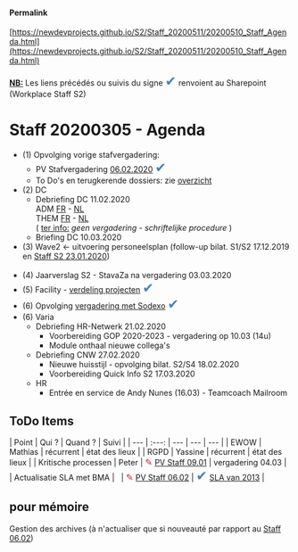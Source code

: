<link rel="stylesheet" href="https://newdevprojects.github.io/S2/S2.css">
<link rel="stylesheet" href="S2.css">

#### Permalink

[https://newdevprojects.github.io/S2/Staff_20200511/20200510_Staff_Agenda.html](https://newdevprojects.github.io/S2/Staff_20200511/20200510_Staff_Agenda.html)

<u><b>NB:</b></u> Les liens précédés ou suivis du signe <font color="steelblue" size="5px">&#10004;</font> renvoient au Sharepoint (Workplace Staff S2)  

# Staff 20200305 - Agenda

* (1) Opvolging vorige stafvergadering:
	* PV Stafvergadering [06.02.2020](http://workplaces2010.internal.economie.fgov.be/sites/support/StaffS2/Staffmeeting/20200206_Staff_PV.html) <font color="steelblue" size="5px">&#10004;</font>
	* To Do's en terugkerende dossiers: zie [overzicht](#todo)
* (2) DC 
	* Debriefing DC 11.02.2020<br>ADM [FR](https://newdevprojects.github.io/S2/Staff/20200211_Adm_FR.pdf) - [NL](https://newdevprojects.github.io/S2/Staff/20200211_Adm_NL.pdf)<br>THEM [FR](https://newdevprojects.github.io/S2/Staff/20200211_Them_FR.pdf) - [NL](https://newdevprojects.github.io/S2/Staff/20200211_Them_NL.pdf)<br>( <u>ter info:</u> *geen vergadering - schriftelijke procedure* )
	* Briefing DC 10.03.2020
* (3) Wave2 &larr; uitvoering personeelsplan (follow-up bilat. S1/S2 17.12.2019 en [Staff S2 23.01.2020](http://workplaces2010.internal.economie.fgov.be/sites/support/StaffS2/Staffmeeting/Debriefing_Items_Chloe_Campenaire.pdf))<br>&nbsp;
* (4) Jaarverslag S2 - StavaZa na vergadering 03.03.2020
* (5) Facility - [verdeling projecten](http://workplaces2010.internal.economie.fgov.be/sites/support/StaffS2/Staffmeeting/Verdeling_Projecten_Facility.pdf) <font color="steelblue" size="5px">&#10004;</font>
* (6) Opvolging [vergadering met Sodexo](http://workplaces2010.internal.economie.fgov.be/sites/support/StaffS2/Staffmeeting/Overleg_met_Sodexo_20200227.pdf) <font color="steelblue" size="5px">&#10004;</font>
* (6) Varia
	* Debriefing HR-Netwerk 21.02.2020
		* Voorbereiding GOP 2020-2023 - vergadering op 10.03 (14u)
		* Module onthaal nieuwe collega's
	* Debriefing CNW 27.02.2020
		* Nieuwe huisstijl - opvolging bilat. S2/S4 18.02.2020
		* Voorbereiding Quick Info S2 17.03.2020
	* HR
		* Entrée en service de Andy Nunes (16.03) - Teamcoach Mailroom

	
<a name="todo"> </a>

## ToDo Items

| Point | Qui ? | Quand ? | Suivi |
| --- | :---: | --- | --- | --- |
| EWOW | Mathias | récurrent | état des lieux |
| RGPD | Yassine | récurrent | état des lieux |
| Kritische processen | Peter | <font color="crimson" size="3px">&#9998;</font> [PV Staff 09.01](http://workplaces2010.internal.economie.fgov.be/sites/support/StaffS2/Staffmeeting/20200109_Staff_PV.html#proc) | vergadering 04.03 |
| Actualisatie SLA met BMA | &nbsp; | <font color="crimson" size="3px">&#9998;</font> [PV Staff 06.02](http://workplaces2010.internal.economie.fgov.be/sites/support/StaffS2/Staffmeeting/20200206_Staff_PV.html#BMA) | <font color="steelblue" size="5px">&#10004;</font> [SLA van 2013](http://workplaces2010.internal.economie.fgov.be/sites/support/StaffS2/Staffmeeting/KB_20130926_en_SLA_S2-BMA.pdf) |

## pour mémoire

Gestion des archives (à n'actualiser que si nouveauté par rapport au [Staff 06.02](http://workplaces2010.internal.economie.fgov.be/sites/support/StaffS2/Staffmeeting/20200206_Staff_PV.html#arch))